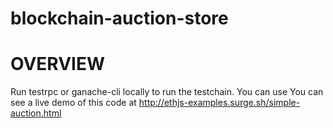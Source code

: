 # blockchain-auction-store
# OVERVIEW
Run testrpc or ganache-cli locally to run the testchain. You can use You can see a live demo of this code at http://ethjs-examples.surge.sh/simple-auction.html
